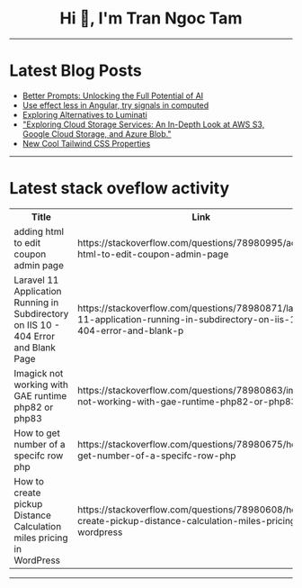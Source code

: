 <h1 align="center">Hi 👋, I'm Tran Ngoc Tam</h1>

---

# Latest Blog Posts 
<!-- BLOG-POST-LIST:START -->
- [Better Prompts: Unlocking the Full Potential of AI](https://dev.to/hasin_hayder_23a8a83b3d57/better-prompts-unlocking-the-full-potential-of-ai-3m51)
- [Use effect less in Angular, try signals in computed](https://dev.to/railsstudent/use-effect-less-in-angular-try-signals-in-computed-11ff)
- [Exploring Alternatives to Luminati](https://dev.to/lewis_kerr_2d0d4c5b886b02/exploring-alternatives-to-luminati-3ldm)
- [&quot;Exploring Cloud Storage Services: An In-Depth Look at AWS S3, Google Cloud Storage, and Azure Blob.&quot;](https://dev.to/blessedofofon2/exploring-cloud-storage-services-an-in-depth-look-at-aws-s3-google-cloud-storage-and-azure-blob-4jhj)
- [New Cool Tailwind CSS Properties](https://dev.to/shreyvijayvargiya/new-cool-tailwind-css-properties-l9p)
<!-- BLOG-POST-LIST:END -->

---

# Latest stack oveflow activity
<table>
  <tr><th>Title</th><th>Link</th></tr>
  <!-- STACKOVERFLOW:START --><tr><td>adding html to edit coupon admin page</td><td>https://stackoverflow.com/questions/78980995/adding-html-to-edit-coupon-admin-page</td></tr><tr><td>Laravel 11 Application Running in Subdirectory on IIS 10 - 404 Error and Blank Page</td><td>https://stackoverflow.com/questions/78980871/laravel-11-application-running-in-subdirectory-on-iis-10-404-error-and-blank-p</td></tr><tr><td>Imagick not working with GAE runtime php82 or php83</td><td>https://stackoverflow.com/questions/78980863/imagick-not-working-with-gae-runtime-php82-or-php83</td></tr><tr><td>How to get number of a specifc row php</td><td>https://stackoverflow.com/questions/78980675/how-to-get-number-of-a-specifc-row-php</td></tr><tr><td>How to create pickup Distance Calculation miles pricing in WordPress</td><td>https://stackoverflow.com/questions/78980608/how-to-create-pickup-distance-calculation-miles-pricing-in-wordpress</td></tr><!-- STACKOVERFLOW:END -->
</table>

---


